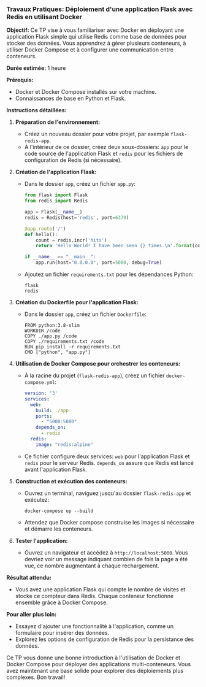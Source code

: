 ### Travaux Pratiques: Déploiement d'une application Flask avec Redis en utilisant Docker

**Objectif:** Ce TP vise à vous familiariser avec Docker en déployant une application Flask simple qui utilise Redis comme base de données pour stocker des données. Vous apprendrez à gérer plusieurs conteneurs, à utiliser Docker Compose et à configurer une communication entre conteneurs.

**Durée estimée:** 1 heure

**Prérequis:**
- Docker et Docker Compose installés sur votre machine.
- Connaissances de base en Python et Flask.

**Instructions détaillées:**

1. **Préparation de l'environnement:**
   - Créez un nouveau dossier pour votre projet, par exemple `flask-redis-app`.
   - À l'intérieur de ce dossier, créez deux sous-dossiers: `app` pour le code source de l'application Flask et `redis` pour les fichiers de configuration de Redis (si nécessaire).

2. **Création de l'application Flask:**
   - Dans le dossier `app`, créez un fichier `app.py`:
     ```python
     from flask import Flask
     from redis import Redis

     app = Flask(__name__)
     redis = Redis(host='redis', port=6379)

     @app.route('/')
     def hello():
         count = redis.incr('hits')
         return 'Hello World! I have been seen {} times.\n'.format(count)

     if __name__ == "__main__":
         app.run(host="0.0.0.0", port=5000, debug=True)
     ```
   - Ajoutez un fichier `requirements.txt` pour les dépendances Python:
     ```
     flask
     redis
     ```

3. **Création du Dockerfile pour l'application Flask:**
   - Dans le dossier `app`, créez un fichier `Dockerfile`:
     ```
     FROM python:3.8-slim
     WORKDIR /code
     COPY ./app.py /code
     COPY ./requirements.txt /code
     RUN pip install -r requirements.txt
     CMD ["python", "app.py"]
     ```

4. **Utilisation de Docker Compose pour orchestrer les conteneurs:**
   - À la racine du projet (`flask-redis-app`), créez un fichier `docker-compose.yml`:
     ```yaml
     version: '3'
     services:
       web:
         build: ./app
         ports:
           - "5000:5000"
         depends_on:
           - redis
       redis:
         image: "redis:alpine"
     ```
   - Ce fichier configure deux services: `web` pour l'application Flask et `redis` pour le serveur Redis. `depends_on` assure que Redis est lancé avant l'application Flask.

5. **Construction et exécution des conteneurs:**
   - Ouvrez un terminal, naviguez jusqu'au dossier `flask-redis-app` et exécutez:
     ```
     docker-compose up --build
     ```
   - Attendez que Docker compose construise les images si nécessaire et démarre les conteneurs.

6. **Tester l'application:**
   - Ouvrez un navigateur et accédez à `http://localhost:5000`. Vous devriez voir un message indiquant combien de fois la page a été vue, ce nombre augmentant à chaque rechargement.

**Résultat attendu:**
- Vous avez une application Flask qui compte le nombre de visites et stocke ce compteur dans Redis. Chaque conteneur fonctionne ensemble grâce à Docker Compose.

**Pour aller plus loin:**
- Essayez d'ajouter une fonctionnalité à l'application, comme un formulaire pour insérer des données.
- Explorez les options de configuration de Redis pour la persistance des données.

Ce TP vous donne une bonne introduction à l'utilisation de Docker et Docker Compose pour déployer des applications multi-conteneurs. Vous avez maintenant une base solide pour explorer des déploiements plus complexes. Bon travail!
